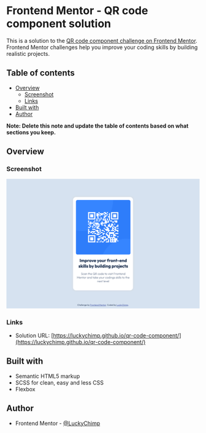 # Frontend Mentor - QR code component solution

This is a solution to the [QR code component challenge on Frontend Mentor](https://www.frontendmentor.io/challenges/qr-code-component-iux_sIO_H). Frontend Mentor challenges help you improve your coding skills by building realistic projects. 

## Table of contents

- [Overview](#overview)
  - [Screenshot](#screenshot)
  - [Links](#links)
- [Built with](#built-with)
- [Author](#author)

**Note: Delete this note and update the table of contents based on what sections you keep.**

## Overview

### Screenshot

![screenshot of my project](./screenshot.png)

### Links

- Solution URL: [https://luckychimp.github.io/qr-code-component/](https://luckychimp.github.io/qr-code-component/)

## Built with

- Semantic HTML5 markup
- SCSS for clean, easy and less CSS
- Flexbox

## Author

- Frontend Mentor - [@LuckyChimp](https://www.frontendmentor.io/profile/LuckyChimp)
